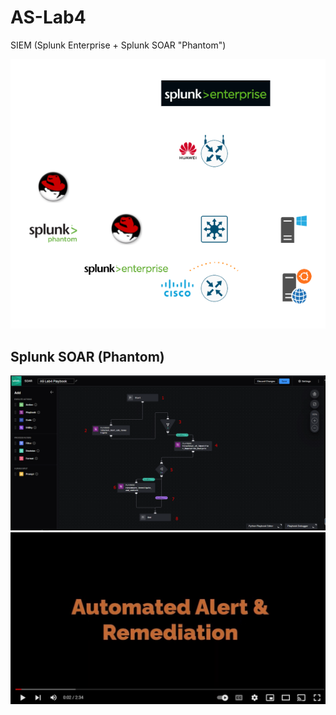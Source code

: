 # AS-Lab4
SIEM (Splunk Enterprise + Splunk SOAR "Phantom")

![SIEM_Architecture](https://raw.githubusercontent.com/husseinahmed-dev/AS-Lab4/main/SIEM_Architecture3.png)

## Splunk SOAR (Phantom)
![Splunk_SOAR](https://raw.githubusercontent.com/husseinahmed-dev/AS-Lab4/main/Figures/Figure-119.png)
[![Video1](https://raw.githubusercontent.com/husseinahmed-dev/AS-Lab4/main/automated_alert.jpg)](https://youtu.be/fsYpNKeht9M)
